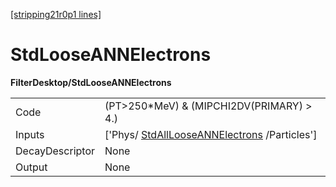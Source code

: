 [[stripping21r0p1 lines]](./stripping21r0p1-index)

# StdLooseANNElectrons

**FilterDesktop/StdLooseANNElectrons**

|                 |                                                                                             |
|-----------------|---------------------------------------------------------------------------------------------|
| Code            | (PT\>250\*MeV) & (MIPCHI2DV(PRIMARY) \> 4.)                                                 |
| Inputs          | ['Phys/ [StdAllLooseANNElectrons](./stripping21r0p1-stdalllooseannelectrons) /Particles'] |
| DecayDescriptor | None                                                                                        |
| Output          | None                                                                                        |
